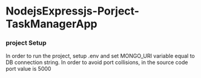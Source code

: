 # NodejsExpressjs-Porject-TaskManagerApp
### project Setup
In order to run the project, setup .env and set MONGO_URI variable equal to DB connection string.
In order to avoid port collisions, in the source code port value is 5000
